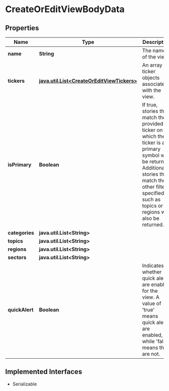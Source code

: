

# CreateOrEditViewBodyData


## Properties

Name | Type | Description | Notes
------------ | ------------- | ------------- | -------------
**name** | **String** | The name of the view. |  [optional]
**tickers** | [**java.util.List&lt;CreateOrEditViewTickers&gt;**](CreateOrEditViewTickers.md) | An array of ticker objects associated with the view. |  [optional]
**isPrimary** | **Boolean** | If true, stories that match the provided ticker on which the ticker is a primary symbol will be returned. Additionally, stories that match the other filters specified such as topics or regions will also be returned.   |  [optional]
**categories** | **java.util.List&lt;String&gt;** |  |  [optional]
**topics** | **java.util.List&lt;String&gt;** |  |  [optional]
**regions** | **java.util.List&lt;String&gt;** |  |  [optional]
**sectors** | **java.util.List&lt;String&gt;** |  |  [optional]
**quickAlert** | **Boolean** | Indicates whether quick alerts are enabled for the view. A value of &#39;true&#39; means quick alerts are enabled, while &#39;false&#39; means they are not.  |  [optional]


## Implemented Interfaces

* Serializable


